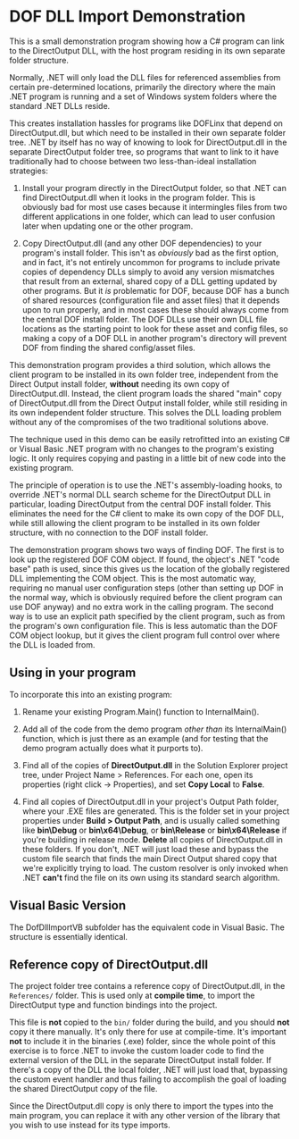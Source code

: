 # DOF DLL Import Demonstration

This is a small demonstration program showing how a C# program can
link to the DirectOutput DLL, with the host program residing in its
own separate folder structure.

Normally, .NET will only load the DLL files for referenced assemblies 
from certain pre-determined locations, primarily the directory where
the main .NET program is running and a set of Windows system folders
where the standard .NET DLLs reside.

This creates installation hassles for programs like DOFLinx that
depend on DirectOutput.dll, but which need to be installed in their
own separate folder tree.  .NET by itself has no way of knowing to
look for DirectOutput.dll in the separate DirectOutput folder tree,
so programs that want to link to it have traditionally had to choose
between two less-than-ideal installation strategies:

1. Install your program directly in the DirectOutput folder, so that
.NET can find DirectOutput.dll when it looks in the program folder.
This is obviously bad for most use cases because it intermingles files
from two different applications in one folder, which can lead to user
confusion later when updating one or the other program.

2. Copy DirectOutput.dll (and any other DOF dependencies) to your
program's install folder.  This isn't as *obviously* bad as the first
option, and in fact, it's not entirely uncommon for programs to
include private copies of dependency DLLs simply to avoid any version
mismatches that result from an external, shared copy of a DLL getting
updated by other programs.  But it *is* problematic for DOF, because
DOF has a bunch of shared resources (configuration file and asset
files) that it depends upon to run properly, and in most cases these
should always come from the central DOF install folder.  The DOF DLLs
use their own DLL file locations as the starting point to look for
these asset and config files, so making a copy of a DOF DLL in another
program's directory will prevent DOF from finding the shared
config/asset files.

This demonstration program provides a third solution, which allows
the client program to be installed in its own folder tree, independent
from the Direct Output install folder, **without** needing its own
copy of DirectOutput.dll.  Instead, the client program loads the shared "main"
copy of DirectOutput.dll from the Direct Output install folder, while
still residing in its own independent folder structure.  This solves
the DLL loading problem without any of the compromises of the two
traditional solutions above.

The technique used in this demo can be easily retrofitted into an
existing C# or Visual Basic .NET program with no changes to the
program's existing logic.  It only requires copying and pasting in a
little bit of new code into the existing program.

The principle of operation is to use the .NET's assembly-loading
hooks, to override .NET's normal DLL search scheme for the
DirectOutput DLL in particular, loading DirectOutput from the central
DOF install folder.  This eliminates the need for the C# client to
make its own copy of the DOF DLL, while still allowing the client
program to be installed in its own folder structure, with no
connection to the DOF install folder. 

The demonstration program shows two ways of finding DOF.  The first is
to look up the registered DOF COM object.  If found, the object's .NET
"code base" path is used, since this gives us the location of the
globally registered DLL implementing the COM object.  This is the most
automatic way, requiring no manual user configuration steps (other
than setting up DOF in the normal way, which is obviously required
before the client program can use DOF anyway) and no extra work in the
calling program.  The second way is to use an explicit path specified
by the client program, such as from the program's own configuration
file.  This is less automatic than the DOF COM object lookup, but it
gives the client program full control over where the DLL is loaded
from.

## Using in your program

To incorporate this into an existing program:

1. Rename your existing Program.Main() function to InternalMain().

2. Add all of the code from the demo program *other than* its
InternalMain() function, which is just there as an example (and for
testing that the demo program actually does what it purports to).

3. Find all of the copies of **DirectOutput.dll** in the
Solution Explorer project tree, under Project Name > References.
For each one, open its properties (right click -> Properties),
and set **Copy Local** to **False**.

4. Find all copies of DirectOutput.dll in your project's Output Path
folder, where your .EXE files are generated.  This is the folder set
in your project properties under **Build > Output Path**, and is
usually called something like **bin\Debug** or **bin\x64\Debug**,
or **bin\Release** or **bin\x64\Release** if you're building in 
release mode.  **Delete** all copies of DirectOutput.dll in these
folders.  If you don't, .NET will just load these and bypass the
custom file search that finds the main Direct Output shared copy
that we're explicitly trying to load.  The custom resolver is only
invoked when .NET **can't** find the file on its own using its
standard search algorithm.


## Visual Basic Version

The DofDllImportVB subfolder has the equivalent code in Visual Basic.
The structure is essentially identical.

## Reference copy of DirectOutput.dll

The project folder tree contains a reference copy of DirectOutput.dll,
in the `References/` folder.   This is used only at **compile time**,
to import the DirectOutput type and function bindings into the project.

This file is **not** copied to the `bin/` folder during the build, and
you should **not** copy it there manually.  It's only there for use at
compile-time.  It's important **not** to include it in the binaries
(.exe) folder, since the whole point of this exercise is to force .NET
to invoke the custom loader code to find the external version of the
DLL in the separate DirectOutput install folder.  If there's a copy of
the DLL the local folder, .NET will just load that, bypassing the
custom event handler and thus failing to accomplish the goal of
loading the shared DirectOutput copy of the file.

Since the DirectOutput.dll copy is only there to import the types
into the main program, you can replace it with any other version of
the library that you wish to use instead for its type imports.
